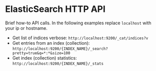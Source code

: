 ElasticSearch HTTP API
======================

Brief how-to API calls. In the following examples replace `localhost` with 
your ip or hostname.

* Get list of indices verbose: `http://localhost:9200/_cat/indices?v` 
* Get entries from an index (collection): `http://localhost:9200/{INDEX_NAME}/_search?pretty=true&q=*:*&size=100`
* Get index (collection) statistics: `http://localhost:9200/{INDEX_NAME}/_stats`